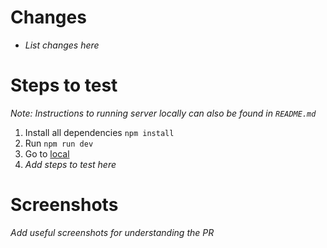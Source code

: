 # Changes

- *List changes here*

# Steps to test

*Note: Instructions to running server locally can also be found in `README.md`*

1. Install all dependencies `npm install`
1. Run `npm run dev`
1. Go to [local](http://localhost:3000/)
1. *Add steps to test here*


# Screenshots

*Add useful screenshots for understanding the PR*

<!-- DOES IT WORK? -->